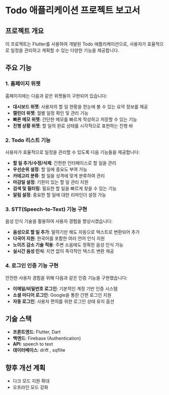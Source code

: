 # Todo 애플리케이션 프로젝트 보고서

## 프로젝트 개요
이 프로젝트는 Flutter를 사용하여 개발된 Todo 애플리케이션으로, 사용자가 효율적으로 일정을 관리하고 계획할 수 있는 다양한 기능을 제공합니다.

## 주요 기능

### 1. 홈페이지 위젯
홈페이지에는 다음과 같은 위젯들이 구현되어 있습니다:
- **대시보드 위젯**: 사용자의 할 일 현황을 한눈에 볼 수 있는 요약 정보를 제공
- **캘린더 위젯**: 월별 일정 확인 및 관리 기능
- **빠른 메모 위젯**: 간단한 메모를 빠르게 작성하고 저장할 수 있는 기능
- **진행 상황 위젯**: 할 일의 완료 상태를 시각적으로 표현하는 진행 바

### 2. Todo 리스트 기능
사용자가 효율적으로 일정을 관리할 수 있도록 다음 기능들을 제공합니다:
- **할 일 추가/수정/삭제**: 간편한 인터페이스로 할 일을 관리
- **우선순위 설정**: 할 일에 중요도 부여 가능
- **카테고리 분류**: 할 일을 성격에 맞게 분류하여 관리
- **마감일 설정**: 기한이 있는 할 일 관리 지원
- **검색 및 필터링**: 필요한 할 일을 빠르게 찾을 수 있는 기능
- **알림 설정**: 중요한 할 일에 대한 리마인더 설정 가능

### 3. STT(Speech-to-Text) 기능 구현
음성 인식 기술을 활용하여 사용자 경험을 향상시켰습니다:
- **음성으로 할 일 추가**: 말하기만 해도 자동으로 텍스트로 변환되어 추가
- **다국어 지원**: 한국어를 포함한 여러 언어 인식 지원
- **노이즈 감소 기술 적용**: 주변 소음에도 정확한 음성 인식 가능
- **실시간 음성 인식**: 지연 없이 즉각적인 텍스트 변환 제공

### 4. 로그인 인증 기능 구현
안전한 사용자 경험을 위해 다음과 같은 인증 기능을 구현했습니다:
- **이메일/비밀번호 로그인**: 기본적인 계정 기반 인증 시스템
- **소셜 미디어 로그인**: Google을 통한 간편 로그인 지원
- **자동 로그인**: 사용자 편의를 위한 로그인 상태 유지 옵션

## 기술 스택
- **프론트엔드**: Flutter, Dart
- **백엔드**: Firebase (Authentication)
- **API**: speech to text
- **데이터베이스**: drift , sqflite

## 향후 개선 계획
- 다크 모드 지원 확대
- 오프라인 모드 강화

